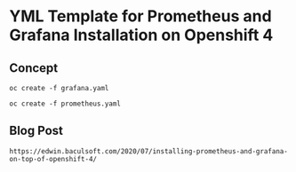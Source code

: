 YML Template for Prometheus and Grafana Installation on Openshift 4
===================

Concept 
-------------------
```
oc create -f grafana.yaml

oc create -f prometheus.yaml
```

Blog Post
------------------
```
https://edwin.baculsoft.com/2020/07/installing-prometheus-and-grafana-on-top-of-openshift-4/
```